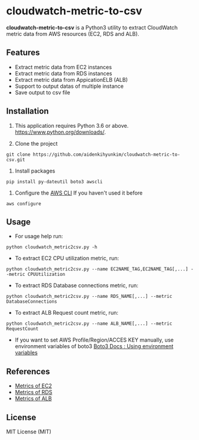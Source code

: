 # cloudwatch-metric-to-csv

**cloudwatch-metric-to-csv** is a Python3 utility to extract CloudWatch metric data from AWS resources (EC2, RDS and ALB).

## Features
- Extract metric data from EC2 instances
- Extract metric data from RDS instances
- Extract metric data from AppicationELB (ALB)
- Support to output datas of multiple instance
- Save output to csv file


## Installation

1. This application requires Python 3.6 or above. 
https://www.python.org/downloads/.

1. Clone the project
```console
git clone https://github.com/aidenkihyunkim/cloudwatch-metric-to-csv.git
```

1. Install packages
```console
pip install py-dateutil boto3 awscli
```

1. Configure the [AWS CLI](http://docs.aws.amazon.com/cli/latest/userguide/cli-chap-getting-started.html) If you haven't used it before
```console
aws configure
```


## Usage

- For usage help run:
```console
python cloudwatch_metric2csv.py -h
```

- To extract EC2 CPU utilization metric, run:
```console
python cloudwatch_metric2csv.py --name EC2NAME_TAG,EC2NAME_TAG[,...] --metric CPUUtilization
```

- To extract RDS Database connections metric, run:
```console
python cloudwatch_metric2csv.py --name RDS_NAME[,...] --metric DatabaseConnections
```

- To extract ALB Request count metric, run:
```console
python cloudwatch_metric2csv.py --name ALB_NAME[,...] --metric RequestCount
```

- If you want to set AWS Profile/Region/ACCES KEY manually, use environment variables of boto3
[Boto3 Docs : Using environment variables](https://boto3.amazonaws.com/v1/documentation/api/latest/guide/configuration.html)


## References
- [Metrics of EC2](https://docs.aws.amazon.com/AWSEC2/latest/UserGuide/viewing_metrics_with_cloudwatch.html)
- [Metrics of RDS](https://docs.aws.amazon.com/AmazonRDS/latest/UserGuide/MonitoringOverview.html)
- [Metrics of ALB](https://docs.aws.amazon.com/elasticloadbalancing/latest/application/load-balancer-cloudwatch-metrics.html)


## License

MIT License (MIT)
